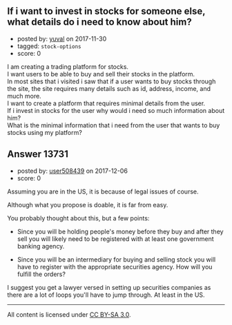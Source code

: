 ## If i want to invest in stocks for someone else, what details do i need to know about him?

- posted by: [yuval](https://stackexchange.com/users/1671760/yuval) on 2017-11-30
- tagged: `stock-options`
- score: 0

I am creating a trading platform for stocks.  
I want users to be able to buy and sell their stocks in the platform.  
In most sites that i visited i saw that if a user wants to buy stocks through the site, the site requires many details such as id, address, income, and much more.  
I want to create a platform that requires minimal details from the user.  
If i invest in stocks for the user why would i need so much information about him?  
What is the minimal information that i need from the user that wants to buy stocks using my platform?


## Answer 13731

- posted by: [user508439](https://stackexchange.com/users/12384584/user508439) on 2017-12-06
- score: 0

Assuming you are in the US, it is because of legal issues of course. 

Although what you propose is doable, it is far from easy.

You probably thought about this, but a few points:

 - Since you will be holding people's money before they buy and after they sell you will likely need to be registered with at least one government banking agency.
 
 - Since you will be an intermediary for buying and selling stock you will have to register with the appropriate securities agency. How will you fulfill the orders?

I suggest you get a lawyer versed in setting up securities companies as there are a lot of loops you'll have to jump through. At least in the US.



---

All content is licensed under [CC BY-SA 3.0](https://creativecommons.org/licenses/by-sa/3.0/).
